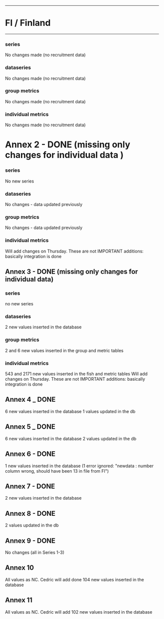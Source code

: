 -----------------------------------------------------------
# FI / Finland
-----------------------------------------------------------

### series
No changes made (no recruitment data)

### dataseries
No changes made (no recruitment data)

### group metrics
No changes made (no recruitment data)

### individual metrics
No changes made (no recruitment data)

# Annex 2 - DONE (missing only changes for individual data )

### series
No new series
### dataseries
No changes - data updated previously
### group metrics
No changes - data updated previously
### individual metrics
Will add changes on Thursday. These are not IMPORTANT additions: basically integration is done 


## Annex 3 - DONE (missing only changes for individual data)

### series
no new series

### dataseries
 2 new values inserted in the database

### group metrics
 2 and 6 new values inserted in the group and metric tables

### individual metrics
543 and 2171 new values inserted in the fish and metric tables
Will add changes on Thursday. These are not IMPORTANT additions: basically integration is done 


## Annex 4 _ DONE

 6 new values inserted in the database
1 values updated in the db

## Annex 5 _ DONE

 6 new values inserted in the database
2 values updated in the db

## Annex 6 - DONE
 1 new values inserted in the database
(1 error ignored: "newdata : number column wrong, should have been 13 in file from FI")

## Annex 7 - DONE
 2 new values inserted in the database


## Annex 8 - DONE
2 values updated in the db

## Annex 9 - DONE
No changes (all in Series 1-3)

## Annex 10
All values as NC. Cedric will add
 done
 104 new values inserted in the database
## Annex 11
All values as NC. Cedric will add
 102 new values inserted in the database



